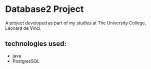 # Database2 Project
A project developed as part of my studies at The University College, Léonard de Vinci.


## technologies used:
- java
- PostgresSQL


